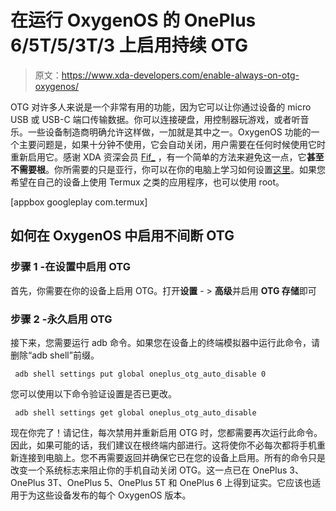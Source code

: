 # 在运行 OxygenOS 的 OnePlus 6/5T/5/3T/3 上启用持续 OTG

> 原文：<https://www.xda-developers.com/enable-always-on-otg-oxygenos/>

OTG 对许多人来说是一个非常有用的功能，因为它可以让你通过设备的 micro USB 或 USB-C 端口传输数据。你可以连接硬盘，用控制器玩游戏，或者听音乐。一些设备制造商明确允许这样做，一加就是其中之一。OxygenOS 功能的一个主要问题是，如果十分钟不使用，它会自动关闭，用户需要在任何时候使用它时重新启用它。感谢 XDA 资深会员 [Fif_](https://forum.xda-developers.com/member.php?u=5297163) ，有一个简单的方法来避免这一点，它**甚至不需要根**。你所需要的只是亚行，你可以在你的电脑上学习如何设置[这里](https://www.xda-developers.com/install-adb-windows-macos-linux/)。如果您希望在自己的设备上使用 Termux 之类的应用程序，也可以使用 root。

[appbox googleplay com.termux]

## 如何在 OxygenOS 中启用不间断 OTG

### 步骤 1 -在设置中启用 OTG

首先，你需要在你的设备上启用 OTG。打开**设置** - > **高级**并启用 **OTG 存储**即可

### 步骤 2 -永久启用 OTG

接下来，您需要运行 adb 命令。如果您在设备上的终端模拟器中运行此命令，请删除“adb shell”前缀。

```
 adb shell settings put global oneplus_otg_auto_disable 0 
```

您可以使用以下命令验证设置是否已更改。

```
 adb shell settings get global oneplus_otg_auto_disable 
```

现在你完了！请记住，每次禁用并重新启用 OTG 时，您都需要再次运行此命令。因此，如果可能的话，我们建议在根终端内部进行。这将使你不必每次都将手机重新连接到电脑上。您不再需要返回并确保它已在您的设备上启用。所有的命令只是改变一个系统标志来阻止你的手机自动关闭 OTG。这一点已在 OnePlus 3、OnePlus 3T、OnePlus 5、OnePlus 5T 和 OnePlus 6 上得到证实。它应该也适用于为这些设备发布的每个 OxygenOS 版本。